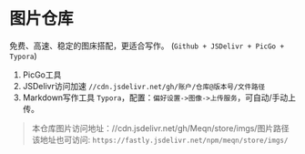 # 图片仓库

免费、高速、稳定的图床搭配，更适合写作。 (`Github + JSDelivr + PicGo + Typora`)


1. PicGo工具
2. JSDelivr访问加速 `//cdn.jsdelivr.net/gh/账户/仓库@版本号/文件路径`
3. Markdown写作工具 `Typora`，配置：`偏好设置->图像->上传服务`，可自动/手动上传。


> 本仓库图片访问地址：//cdn.jsdelivr.net/gh/Meqn/store/imgs/图片路径  
> 该地址也可访问: `https://fastly.jsdelivr.net/npm/meqn/store/imgs/`

